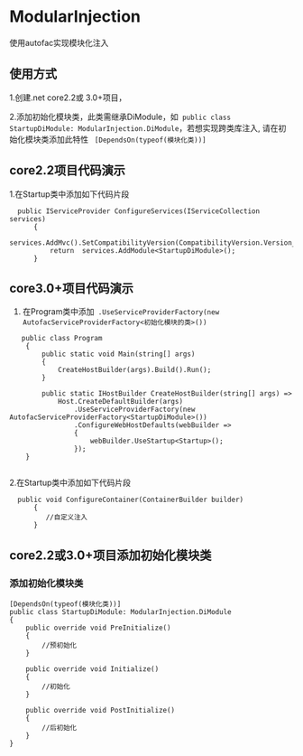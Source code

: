 # ModularInjection
使用autofac实现模块化注入

## 使用方式
1.创建.net core2.2或 3.0+项目，  
   
2.添加初始化模块类，此类需继承DiModule，如``` public class StartupDiModule: ModularInjection.DiModule```，若想实现跨类库注入,
请在初始化模块类添加此特性 ``` [DependsOn(typeof(模块化类))]```
## core2.2项目代码演示
1.在Startup类中添加如下代码片段
  ```
    public IServiceProvider ConfigureServices(IServiceCollection services)
        {
            services.AddMvc().SetCompatibilityVersion(CompatibilityVersion.Version_2_2);
            return  services.AddModule<StartupDiModule>();
        }
  ```
  
## core3.0+项目代码演示
1.  在Program类中添加``` .UseServiceProviderFactory(new AutofacServiceProviderFactory<初始化模块的类>())```
```
   public class Program
    {
        public static void Main(string[] args)
        {
            CreateHostBuilder(args).Build().Run();
        }

        public static IHostBuilder CreateHostBuilder(string[] args) =>
            Host.CreateDefaultBuilder(args)
                .UseServiceProviderFactory(new AutofacServiceProviderFactory<StartupDiModule>())
                .ConfigureWebHostDefaults(webBuilder =>
                {
                    webBuilder.UseStartup<Startup>();
                });
    }
   
   ```
  2.在Startup类中添加如下代码片段
  ```
    public void ConfigureContainer(ContainerBuilder builder)
        {
           //自定义注入
        }
  ```
  ## core2.2或3.0+项目添加初始化模块类
   ### 添加初始化模块类
 
    [DependsOn(typeof(模块化类))]
    public class StartupDiModule: ModularInjection.DiModule
    {
        public override void PreInitialize()
        {
            //预初始化
        }

        public override void Initialize()
        {
            //初始化
        }

        public override void PostInitialize()
        {
            //后初始化
        }
    }
    

